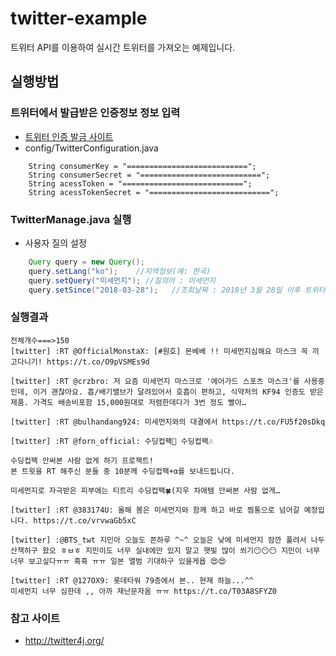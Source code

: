 # twitter-example

트위터 API를 이용하여 실시간 트위터를 가져오는 예제입니다.

## 실행방법
### 트위터에서 발급받은 인증정보 정보 입력
* [트위터 인증 발금 사이트](https://apps.twitter.com/)
* config/TwitterConfiguration.java
~~~
    String consumerKey = "===========================";
    String consumerSecret = "===========================";
    String acessToken = "===========================";
    String acessTokenSecret = "===========================";
~~~

### TwitterManage.java 실행
* 사용자 질의 설정
~~~ Java
    Query query = new Query();
    query.setLang("ko");    //지역정보(예: 한국)
    query.setQuery("미세먼지"); //질의어 : 미세먼지
    query.setSince("2018-03-28");   //조회날짜 : 2018년 3월 28일 이후 트위터(YYYY-MM-DD 형태)
~~~

### 실행결과
~~~
전체개수===>150
[twitter] :RT @OfficialMonstaX: [#원호] 몬베베 !! 미세먼지심해요 마스크 꼭 끼고다니기! https://t.co/O9pVSMEs9d

[twitter] :RT @crzbro: 저 요즘 미세먼지 마스크로 '에어가드 스포츠 마스크'를 사용중인데, 이거 괜찮아요. 흡/배기밸브가 달려있어서 호흡이 편하고, 식약처의 KF94 인증도 받은 제품. 가격도 배송비포함 15,000원대로 저렴한데다가 3번 정도 빨아…

[twitter] :RT @bulhandang924: 미세먼지와의 대결에서 https://t.co/FU5f20sDkq

[twitter] :RT @forn_official: 수딩컵팩💚 수딩컵팩🎶

수딩컵팩 안써본 사람 없게 하기 프로젝트!
본 트윗을 RT 해주신 분들 중 10분께 수딩컵팩+α를 보내드립니다.

미세먼지로 자극받은 피부에는 티트리 수딩컵팩🍀(지우 차애템 안써본 사람 없게…

[twitter] :RT @383174U: 올해 봄은 미세먼지와 함께 하고 바로 찜통으로 넘어갈 예정입니다. https://t.co/vrvwaGb5xC

[twitter] :@BTS_twt 지민아 오늘도 쫀하루 ^~^ 오늘은 낮에 미세먼지 잠깐 풀려서 나두 산책하구 왔오 ㅎㅂㅎ 지민이도 너무 실내에만 있지 말고 햇빛 많이 쐬기😶😶😶 지민이 너무너무 보고싶다ㅠㅠ 흑흑 ㅠㅠ 일본 앨범 기대하구 있을게욥 😍😍

[twitter] :RT @127OX9: 롯데타워 79층에서 본.. 현재 하늘...^^
미세먼지 너무 심한데 ,, 아까 재난문자옴 ㅠㅠ https://t.co/T03A8SFYZ0
~~~

### 참고 사이트
* http://twitter4j.org/